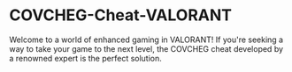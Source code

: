 # COVCHEG-Cheat-VALORANT
Welcome to a world of enhanced gaming in VALORANT! If you're seeking a way to take your game to the next level, the COVCHEG cheat developed by a renowned expert is the perfect solution.
